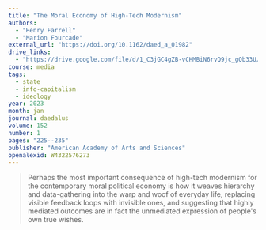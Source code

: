 ```yaml
---
title: "The Moral Economy of High-Tech Modernism"
authors:
  - "Henry Farrell"
  - "Marion Fourcade"
external_url: "https://doi.org/10.1162/daed_a_01982"
drive_links:
  - "https://drive.google.com/file/d/1_C3jGC4gZB-vCHMBiN6rvQ9jc_gQb33U/view?usp=drivesdk"
course: media
tags:
  - state
  - info-capitalism
  - ideology
year: 2023
month: jan
journal: daedalus
volume: 152
number: 1
pages: "225--235"
publisher: "American Academy of Arts and Sciences"
openalexid: W4322576273
---
```


> Perhaps the most important consequence of high-tech modernism for the contemporary moral political economy is how it weaves hierarchy and data-gathering into the warp and woof of everyday life, replacing visible feedback loops with invisible ones, and suggesting that highly mediated outcomes are in fact the unmediated expression of people's own true wishes.

